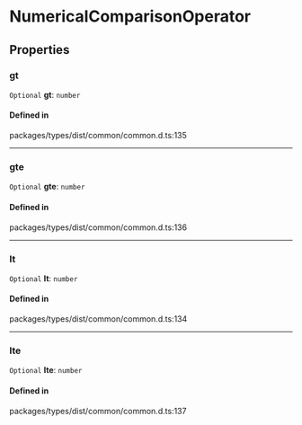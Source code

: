 # NumericalComparisonOperator

## Properties

### gt

 `Optional` **gt**: `number`

#### Defined in

packages/types/dist/common/common.d.ts:135

___

### gte

 `Optional` **gte**: `number`

#### Defined in

packages/types/dist/common/common.d.ts:136

___

### lt

 `Optional` **lt**: `number`

#### Defined in

packages/types/dist/common/common.d.ts:134

___

### lte

 `Optional` **lte**: `number`

#### Defined in

packages/types/dist/common/common.d.ts:137
